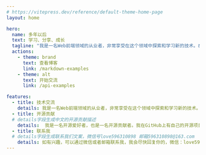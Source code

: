 ```yaml
---
# https://vitepress.dev/reference/default-theme-home-page
layout: home

hero:
  name: 多年以后
  text: 学习、分享、成长
  tagline: "我是一名Web前端领域的从业者，非常享受在这个领域中探索和学习新的技术。在这个过程中，我也积累了一些经验和方法，希望能够和更多的同行进行交流和分享。"
  actions:
    - theme: brand
      text: 查看博客
      link: /markdown-examples
    - theme: alt
      text: 开始交流
      link: /api-examples

features:
  - title: 技术交流
    details: 我是一名Web前端领域的从业者，非常享受在这个领域中探索和学习新的技术。在这个过程中，我也积累了一些经验和方法，希望能够和更多的同行进行交流和分享。
  - title: 开源贡献
  # details字段生成中文的开源贡献描述
    details:  我是一名开源爱好者，也是一名开源贡献者。我在GitHub上有自己的开源项目，也参与了一些开源项目的维护和贡献。我希望能够和更多的开源爱好者一起交流和分享。
  - title: 联系我
  # details字段生成联系我们文案，微信号love596310898 邮箱596310898@163.com 
    details: 如有兴趣，可以通过微信或者邮箱联系我，我会尽快回复你的，微信：love596310898  邮箱：596310898@163.com, 期待和你的交流。
---
```


